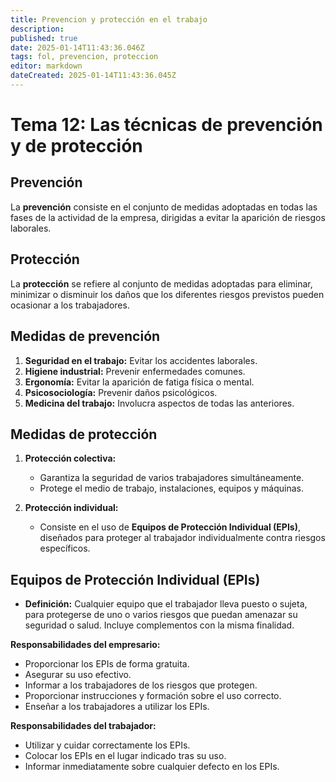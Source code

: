 ```yaml
---
title: Prevencion y protección en el trabajo
description: 
published: true
date: 2025-01-14T11:43:36.046Z
tags: fol, prevencion, proteccion
editor: markdown
dateCreated: 2025-01-14T11:43:36.045Z
---
```


# Tema 12: Las técnicas de prevención y de protección

## Prevención
La **prevención** consiste en el conjunto de medidas adoptadas en todas las fases de la actividad de la empresa, dirigidas a evitar la aparición de riesgos laborales.

## Protección
La **protección** se refiere al conjunto de medidas adoptadas para eliminar, minimizar o disminuir los daños que los diferentes riesgos previstos pueden ocasionar a los trabajadores.

## Medidas de prevención
1. **Seguridad en el trabajo:** Evitar los accidentes laborales.
2. **Higiene industrial:** Prevenir enfermedades comunes.
3. **Ergonomía:** Evitar la aparición de fatiga física o mental.
4. **Psicosociología:** Prevenir daños psicológicos.
5. **Medicina del trabajo:** Involucra aspectos de todas las anteriores.

## Medidas de protección
1. **Protección colectiva:**
   - Garantiza la seguridad de varios trabajadores simultáneamente.
   - Protege el medio de trabajo, instalaciones, equipos y máquinas.

2. **Protección individual:**
   - Consiste en el uso de **Equipos de Protección Individual (EPIs)**, diseñados para proteger al trabajador individualmente contra riesgos específicos.

## Equipos de Protección Individual (EPIs)
- **Definición:** Cualquier equipo que el trabajador lleva puesto o sujeta, para protegerse de uno o varios riesgos que puedan amenazar su seguridad o salud. Incluye complementos con la misma finalidad.

**Responsabilidades del empresario:**
- Proporcionar los EPIs de forma gratuita.
- Asegurar su uso efectivo.
- Informar a los trabajadores de los riesgos que protegen.
- Proporcionar instrucciones y formación sobre el uso correcto.
- Enseñar a los trabajadores a utilizar los EPIs.

**Responsabilidades del trabajador:**
- Utilizar y cuidar correctamente los EPIs.
- Colocar los EPIs en el lugar indicado tras su uso.
- Informar inmediatamente sobre cualquier defecto en los EPIs.

